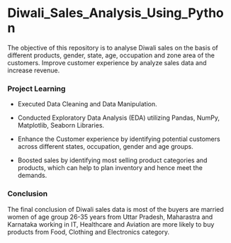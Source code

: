 # Diwali_Sales_Analysis_Using_Python

The objective of this repository is to analyse Diwali sales on the basis of different products, gender, state, age, occupation and zone area of the customers. Improve customer experience by analyze sales data and increase revenue.

### Project Learning
* Executed Data Cleaning and Data Manipulation.
- Conducted Exploratory Data Analysis (EDA) utilizing Pandas, NumPy, Matplotlib, Seaborn Libraries.
+ Enhance the Customer experience by identifying potential customers across different states, occupation, gender and age groups.
* Boosted sales by identifying most selling product categories and products, which can help to plan inventory and hence meet the demands.

### Conclusion
The final conclusion of Diwali sales data is most of the buyers are married women of age group 26-35 years from Uttar Pradesh, Maharastra and Karnataka working in IT, Healthcare and Aviation are more likely to buy products from Food, Clothing and Electronics category.
